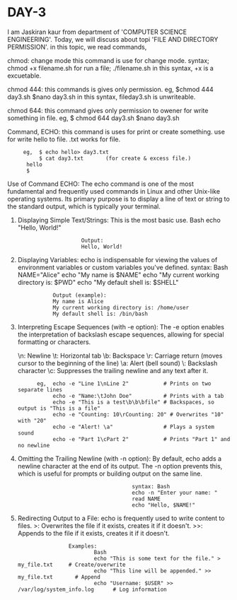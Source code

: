 # DAY-3
I am Jaskiran kaur from department of 'COMPUTER SCIENCE ENGINEERING'.
Today, we will discuss about topi 'FILE AND DIRECTORY PERMISSION'. in this topic, we read commands, 


chmod: change mode
       this command is use for change mode.
       syntax; chmod +x filename.sh
       for run a file; ./filename.sh
       in this syntax, +x is a excuetable.

chmod 444: this commands is gives only permission.
         eg, $chmod 444 day3.sh
             $nano day3.sh
             in this syntax, fileday3.sh is unwriteable. 

chmod 644: this command gives only permission to owener for write something in file.
         eg, $ chmod 644 day3.sh
             $nano day3.sh

Command, ECHO: 
         this command is uses for print or create something. 
         use for write hello to file.
         .txt works for file.
        
         eg,  $ echo hello> day3.txt
              $ cat day3.txt       (for create & excess file.)
          hello 
          $ 

Use of Command ECHO:
The echo command is one of the most fundamental and frequently used commands in Linux and other Unix-like operating systems. Its primary purpose is to display a line of text or string to the standard output, which is typically your terminal.

1. Displaying Simple Text/Strings:
                           This is the most basic use.
                           Bash
                           echo "Hello, World!"
   
                           Output:
                           Hello, World!

2.  Displaying Variables:
                   echo is indispensable for viewing the values of environment variables or custom variables you've defined.
                   syntax: Bash
                   NAME="Alice"
                   echo "My name is $NAME"
                   echo "My current working directory is: $PWD"
                   echo "My default shell is: $SHELL"

                   Output (example):
                   My name is Alice
                   My current working directory is: /home/user
                   My default shell is: /bin/bash

3. Interpreting Escape Sequences (with -e option):
The -e option enables the interpretation of backslash escape sequences, allowing for special formatting or characters.

    \n: Newline
    \t: Horizontal tab
    \b: Backspace
    \r: Carriage return (moves cursor to the beginning of the line)
    \a: Alert (bell sound)
    \\: Backslash character
   \c: Suppresses the trailing newline and any text after it.


             eg,  echo -e "Line 1\nLine 2"           # Prints on two separate lines
                  echo -e "Name:\tJohn Doe"          # Prints with a tab
                  echo -e "This is a test\b\b\bfile" # Backspaces, so output is "This is a file"
                  echo -e "Counting: 10\rCounting: 20" # Overwrites "10" with "20"
                  echo -e "Alert! \a"                # Plays a system sound
                  echo -e "Part 1\cPart 2"           # Prints "Part 1" and no newline

4. Omitting the Trailing Newline (with -n option):
                          By default, echo adds a newline character at the end of its output. The -n option prevents this, which                             is useful for prompts or building output on the same line.

                                           syntax: Bash
                                           echo -n "Enter your name: "
                                           read NAME
                                           echo "Hello, $NAME!"

 6. Redirecting Output to a File:
                        echo is frequently used to write content to files.
                        >: Overwrites the file if it exists, creates it if it doesn't.
                        >>: Appends to the file if it exists, creates it if it doesn't.

                        Examples:
                                Bash
                                echo "This is some text for the file." > my_file.txt     # Create/overwrite
                                echo "This line will be appended." >> my_file.txt       # Append
                                echo "Username: $USER" >> /var/log/system_info.log      # Log information




